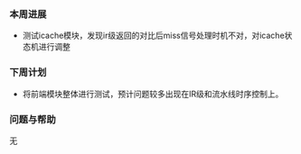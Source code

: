 ### 本周进展

- 测试icache模块，发现ir级返回的对比后miss信号处理时机不对，对icache状态机进行调整

### 下周计划

- 将前端模块整体进行测试，预计问题较多出现在IR级和流水线时序控制上。

### 问题与帮助

无

